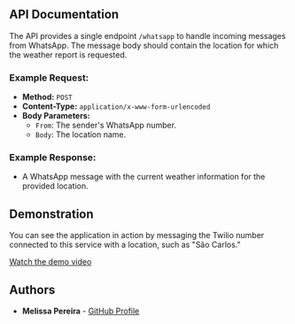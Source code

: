 ## API Documentation

The API provides a single endpoint `/whatsapp` to handle incoming messages from WhatsApp. The message body should contain the location for which the weather report is requested.

### Example Request:

- **Method:** `POST`
- **Content-Type:** `application/x-www-form-urlencoded`
- **Body Parameters:**
    - `From`: The sender's WhatsApp number.
    - `Body`: The location name.

### Example Response:

- A WhatsApp message with the current weather information for the provided location.

## Demonstration

You can see the application in action by messaging the Twilio number connected to this service with a location, such as "São Carlos."

[Watch the demo video](Assets/Screen_Recording.mp4)
## Authors

- **Melissa Pereira** - [GitHub Profile](https://github.com/melissapereira)

